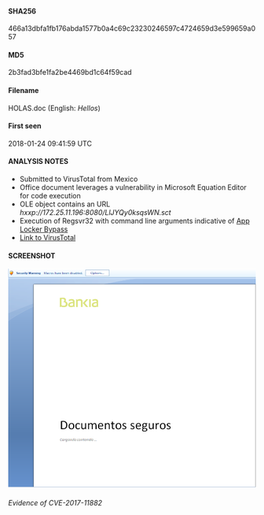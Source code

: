 #### SHA256
466a13dbfa1fb176abda1577b0a4c69c23230246597c4724659d3e599659a057
#### MD5
2b3fad3bfe1fa2be4469bd1c64f59cad
#### Filename
HOLAS.doc (English: *Hellos*)
#### First seen
2018-01-24 09:41:59 UTC

#### ANALYSIS NOTES
* Submitted to VirusTotal from Mexico
* Office document leverages a vulnerability in Microsoft Equation Editor for code execution
* OLE object contains an URL *hxxp://172.25.11.196:8080/LlJYQy0ksqsWN.sct*
* Execution of Regsvr32 with command line arguments indicative of [App Locker Bypass](https://pentestlab.blog/2017/05/11/applocker-bypass-regsvr32/)
* [Link to VirusTotal](https://www.virustotal.com/en/file/466a13dbfa1fb176abda1577b0a4c69c23230246597c4724659d3e599659a057/analysis/)

#### SCREENSHOT
![](../jan/screenshots/1_screenshot_6b6b38f459b17d9385dcb84207bfec7d.PNG)
###### Evidence of CVE-2017-11882